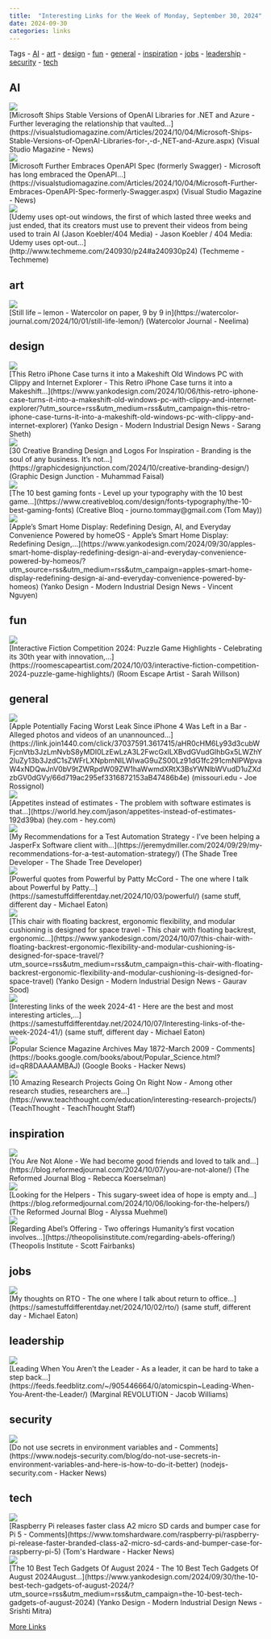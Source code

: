 ```yaml
---
title:  "Interesting Links for the Week of Monday, September 30, 2024"
date: 2024-09-30
categories: links
---
```


Tags  - [AI](#AI) - [art](#art) - [design](#design) - [fun](#fun) - [general](#general) - [inspiration](#inspiration) - [jobs](#jobs) - [leadership](#leadership) - [security](#security) - [tech](#tech)


## AI
<div class="link-content"><img src='https://visualstudiomagazine.com/-/media/ECG/visualstudiomagazine/Images/introimages/Cloud_AI_Net.jpg' class="link-image"/>
<div class="link-text" markdown="1">
  [Microsoft Ships Stable Versions of OpenAI Libraries for .NET and Azure - Further leveraging the relationship that vaulted...](https://visualstudiomagazine.com/Articles/2024/10/04/Microsoft-Ships-Stable-Versions-of-OpenAI-Libraries-for-,-d-,NET-and-Azure.aspx) (Visual Studio Magazine - News)
</div>
</div>
<div class="link-content"><img src='https://visualstudiomagazine.com/-/media/ECG/redmondmag/Images/IntroImagesBigSmall/CircutPagesLiteUpSmall.jpg' class="link-image"/>
<div class="link-text" markdown="1">
  [Microsoft Further Embraces OpenAPI Spec (formerly Swagger) - Microsoft has long embraced the OpenAPI...](https://visualstudiomagazine.com/Articles/2024/10/04/Microsoft-Further-Embraces-OpenAPI-Spec-formerly-Swagger.aspx) (Visual Studio Magazine - News)
</div>
</div>
<div class="link-content"><img src='http://www.techmeme.com/240930/i24.jpg' class="link-image"/>
<div class="link-text" markdown="1">
  [Udemy uses opt-out windows, the first of which lasted three weeks and just ended, that its creators must use to prevent their videos from being used to train AI (Jason Koebler/404 Media) -   Jason Koebler / 404 Media: Udemy uses opt-out...](http://www.techmeme.com/240930/p24#a240930p24) (Techmeme - Techmeme)
</div>
</div>

## art
<div class="link-content"><img src='https://watercolor-journal.com/wp-content/uploads/2022/02/cropped-logodesignfinal.png?w=32' class="link-image"/>
<div class="link-text" markdown="1">
  [Still life – lemon - Watercolor on paper, 9 by 9 in](https://watercolor-journal.com/2024/10/01/still-life-lemon/) (Watercolor Journal - Neelima)
</div>
</div>

## design
<div class="link-content"><img src='https://www.yankodesign.com/images/design_news/2024/10/513380/iphone_16_pro_retro_case_1.jpg' class="link-image"/>
<div class="link-text" markdown="1">
  [This Retro iPhone Case turns it into a Makeshift Old Windows PC with Clippy and Internet Explorer - This Retro iPhone Case turns it into a Makeshift...](https://www.yankodesign.com/2024/10/06/this-retro-iphone-case-turns-it-into-a-makeshift-old-windows-pc-with-clippy-and-internet-explorer/?utm_source=rss&utm_medium=rss&utm_campaign=this-retro-iphone-case-turns-it-into-a-makeshift-old-windows-pc-with-clippy-and-internet-explorer) (Yanko Design - Modern Industrial Design News - Sarang Sheth)
</div>
</div>
<div class="link-content"><img src='https://graphicdesignjunction.com/wp-content/uploads/2024/10/creative_branding_design.jpg' class="link-image"/>
<div class="link-text" markdown="1">
  [30 Creative Branding Design and Logos For Inspiration - Branding is the soul of any business. It’s not...](https://graphicdesignjunction.com/2024/10/creative-branding-design/) (Graphic Design Junction - Muhammad Faisal)
</div>
</div>
<div class="link-content"><img src='https://cdn.mos.cms.futurecdn.net/GfeS9dmqHfujaeEAh8cQ2C.jpg' class="link-image"/>
<div class="link-text" markdown="1">
  [The 10 best gaming fonts - Level up your typography with the 10 best game...](https://www.creativebloq.com/design/fonts-typography/the-10-best-gaming-fonts) (Creative Bloq - journo.tommay@gmail.com (Tom May))
</div>
</div>
<div class="link-content"><img src='https://www.yankodesign.com/images/design_news/2024/09/apples-smart-home-display-redefining-design-ai-and-everyday-convenience-powered-by-homeos/apple-homeaccessory-concept.jpg' class="link-image"/>
<div class="link-text" markdown="1">
  [Apple’s Smart Home Display: Redefining Design, AI, and Everyday Convenience Powered by homeOS - Apple’s Smart Home Display: Redefining Design,...](https://www.yankodesign.com/2024/09/30/apples-smart-home-display-redefining-design-ai-and-everyday-convenience-powered-by-homeos/?utm_source=rss&utm_medium=rss&utm_campaign=apples-smart-home-display-redefining-design-ai-and-everyday-convenience-powered-by-homeos) (Yanko Design - Modern Industrial Design News - Vincent Nguyen)
</div>
</div>

## fun
<div class="link-content"><img src='https://i0.wp.com/roomescapeartist.com/wp-content/uploads/2024/09/ifcomp-2024-logo.jpg?fit=1000%2C1000&ssl=1' class="link-image"/>
<div class="link-text" markdown="1">
  [Interactive Fiction Competition 2024: Puzzle Game Highlights - Celebrating its 30th year with innovation,...](https://roomescapeartist.com/2024/10/03/interactive-fiction-competition-2024-puzzle-game-highlights/) (Room Escape Artist - Sarah Willson)
</div>
</div>

## general
<div class="link-content"><img src='https://images.macrumors.com/t/dPgRS3vEo3jLWwm5unVQL2wMPfk=/1600x/article-new/2023/10/space-black-mbp.jpg' class="link-image"/>
<div class="link-text" markdown="1">
  [Apple Potentially Facing Worst Leak Since iPhone 4 Was Left in a Bar - Alleged photos and videos of an unannounced...](https://link.join1440.com/click/37037591.3617415/aHR0cHM6Ly93d3cubWFjcnVtb3JzLmNvbS8yMDI0LzEwLzA3L2FwcGxlLXBvdGVudGlhbGx5LWZhY2luZy13b3JzdC1sZWFrLXNpbmNlLWlwaG9uZS00Lz91dG1fc291cmNlPWpvaW4xNDQwJnV0bV9tZWRpdW09ZW1haWwmdXRtX3BsYWNlbWVudD1uZXdzbGV0dGVy/66d719ac295ef3316872153aB47486b4e) (missouri.edu - Joe Rossignol)
</div>
</div>
<div class="link-content"><img src='https://world.hey.com/jason/avatar-9f11ce77d31e68e834c564594ee0bc32a005ee8d' class="link-image"/>
<div class="link-text" markdown="1">
  [Appetites instead of estimates - The problem with software estimates is that...](https://world.hey.com/jason/appetites-instead-of-estimates-192d39ba) (hey.com - hey.com)
</div>
</div>
<div class="link-content"><img src='https://jeremydmiller.com/wp-content/uploads/2023/07/jasperfx-logo-final-orange-bg.jpg' class="link-image"/>
<div class="link-text" markdown="1">
  [My Recommendations for a Test Automation Strategy - I’ve been helping a JasperFx Software client with...](https://jeremydmiller.com/2024/09/29/my-recommendations-for-a-test-automation-strategy/) (The Shade Tree Developer - The Shade Tree Developer)
</div>
</div>
<div class="link-content"><img src='https://samestuffdifferentday.net/assets/2023/01/words_of_wisdom.jpg' class="link-image"/>
<div class="link-text" markdown="1">
  [Powerful quotes from Powerful by Patty McCord - The one where I talk about Powerful by Patty...](https://samestuffdifferentday.net/2024/10/03/powerful/) (same stuff, different day - Michael Eaton)
</div>
</div>
<div class="link-content"><img src='https://www.yankodesign.com/images/design_news/2024/10/this-chair-with-floating-backrest-ergonomic-flexibility-and-modular-cushioning-is-designed-for-space-travel/Aerospace-Seat-SPN-01-Space-Perspective-Neptune-7.jpg' class="link-image"/>
<div class="link-text" markdown="1">
  [This chair with floating backrest, ergonomic flexibility, and modular cushioning is designed for space travel - This chair with floating backrest, ergonomic...](https://www.yankodesign.com/2024/10/07/this-chair-with-floating-backrest-ergonomic-flexibility-and-modular-cushioning-is-designed-for-space-travel/?utm_source=rss&utm_medium=rss&utm_campaign=this-chair-with-floating-backrest-ergonomic-flexibility-and-modular-cushioning-is-designed-for-space-travel) (Yanko Design - Modern Industrial Design News - Gaurav Sood)
</div>
</div>
<div class="link-content"><img src='https://samestuffdifferentday.net/assets/images/links_header.jpg' class="link-image"/>
<div class="link-text" markdown="1">
  [Interesting links of the week 2024-41 - Here are the best and most interesting articles,...](https://samestuffdifferentday.net/2024/10/07/Interesting-links-of-the-week-2024-41/) (same stuff, different day - Michael Eaton)
</div>
</div>
<div class="link-content"><img src='https://news.ycombinator.com/favicon.ico' class="link-image"/>
<div class="link-text" markdown="1">
  [Popular Science Magazine Archives May 1872-March 2009 - Comments](https://books.google.com/books/about/Popular_Science.html?id=qR8DAAAAMBAJ) (Google Books - Hacker News)
</div>
</div>
<div class="link-content"><img src='https://www.teachthought.com/wp-content/uploads/2024/06/942442-fi.png' class="link-image"/>
<div class="link-text" markdown="1">
  [10 Amazing Research Projects Going On Right Now - Among other research studies, researchers are...](https://www.teachthought.com/education/interesting-research-projects/) (TeachThought - TeachThought Staff)
</div>
</div>

## inspiration
<div class="link-content"><img src='https://s3.amazonaws.com/assets.reformedjournal.com/wp-content/uploads/sites/2/2024/10/04111342/for-our-daughters-image.jpeg' class="link-image"/>
<div class="link-text" markdown="1">
  [You Are Not Alone - We had become good friends and loved to talk and...](https://blog.reformedjournal.com/2024/10/07/you-are-not-alone/) (The Reformed Journal Blog - Rebecca Koerselman)
</div>
</div>
<div class="link-content"><img src='https://s3.amazonaws.com/assets.reformedjournal.com/wp-content/uploads/sites/2/2021/03/07181801/tired_doctor.jpg' class="link-image"/>
<div class="link-text" markdown="1">
  [Looking for the Helpers - This sugary-sweet idea of hope is empty and...](https://blog.reformedjournal.com/2024/10/06/looking-for-the-helpers/) (The Reformed Journal Blog - Alyssa Muehmel)
</div>
</div>
<div class="link-content"><img src='https://theopolisinstitute.com/wp-content/uploads/2024/10/305998rgsdl-1024x743.jpg' class="link-image"/>
<div class="link-text" markdown="1">
  [Regarding Abel’s Offering - Two offerings Humanity’s first vocation involves...](https://theopolisinstitute.com/regarding-abels-offering/) (Theopolis Institute - Scott Fairbanks)
</div>
</div>

## jobs
<div class="link-content"><img src='https://samestuffdifferentday.net/assets/2024/wtf.jpg' class="link-image"/>
<div class="link-text" markdown="1">
  [My thoughts on RTO - The one where I talk about return to office...](https://samestuffdifferentday.net/2024/10/02/rto/) (same stuff, different day - Michael Eaton)
</div>
</div>

## leadership
<div class="link-content"><img src='https://spin.atomicobject.com/wp-content/uploads/JDP-AO2023-605-scaled.jpg' class="link-image"/>
<div class="link-text" markdown="1">
  [Leading When You Aren’t the Leader - As a leader, it can be hard to take a step back...](https://feeds.feedblitz.com/~/905446664/0/atomicspin~Leading-When-You-Arent-the-Leader/) (Marginal REVOLUTION - Jacob Williams)
</div>
</div>

## security
<div class="link-content"><img src='https://news.ycombinator.com/favicon.ico' class="link-image"/>
<div class="link-text" markdown="1">
  [Do not use secrets in environment variables and - Comments](https://www.nodejs-security.com/blog/do-not-use-secrets-in-environment-variables-and-here-is-how-to-do-it-better) (nodejs-security.com - Hacker News)
</div>
</div>

## tech
<div class="link-content"><img src='https://news.ycombinator.com/favicon.ico' class="link-image"/>
<div class="link-text" markdown="1">
  [Raspberry Pi releases faster class A2 micro SD cards and bumper case for Pi 5 - Comments](https://www.tomshardware.com/raspberry-pi/raspberry-pi-release-faster-branded-class-a2-micro-sd-cards-and-bumper-case-for-raspberry-pi-5) (Tom's Hardware - Hacker News)
</div>
</div>
<div class="link-content"><img src='https://www.yankodesign.com/images/design_news/2024/09/best-tech-designs-of-august/10_best_tech_gadgets_august_yanko_design_hero.jpg' class="link-image"/>
<div class="link-text" markdown="1">
  [The 10 Best Tech Gadgets Of August 2024 - The 10 Best Tech Gadgets Of August 2024August...](https://www.yankodesign.com/2024/09/30/the-10-best-tech-gadgets-of-august-2024/?utm_source=rss&utm_medium=rss&utm_campaign=the-10-best-tech-gadgets-of-august-2024) (Yanko Design - Modern Industrial Design News - Srishti Mitra)
</div>
</div>

[More Links](/links)

